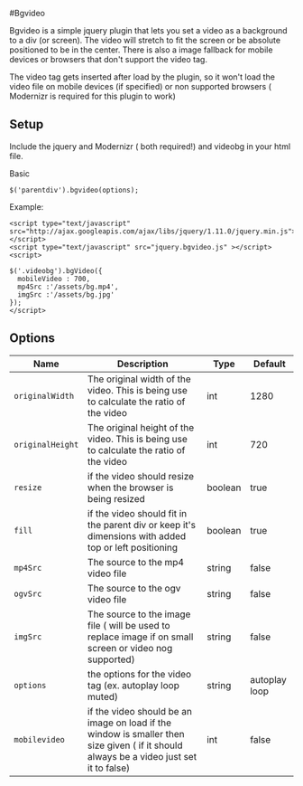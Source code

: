 #Bgvideo


Bgvideo is a simple jquery plugin that lets you set a video as a background to a div (or screen). The video will stretch to fit the screen or be absolute positioned to be in the center. There is also a image fallback for mobile devices or browsers that don't support the video tag.

The video tag gets inserted after load by the plugin, so it won't load the video file on mobile devices (if specified) or non supported browsers ( Modernizr is required for this plugin to work) 

## Setup 

  Include the jquery  and Modernizr ( both required!) and videobg in your html file. 
  
  Basic 
   ```
  $('parentdiv').bgvideo(options);
   ```
  Example: 
  ```
  <script type="text/javascript" src="http://ajax.googleapis.com/ajax/libs/jquery/1.11.0/jquery.min.js"></script>
  <script type="text/javascript" src="jquery.bgvideo.js" ></script>
  <script>

  $('.videobg').bgVideo({
  	mobileVideo : 700,
  	mp4Src :'/assets/bg.mp4',
  	imgSrc :'/assets/bg.jpg'
  });
  </script>
```
## Options

| Name | Description | Type | Default |
|------|-------------|------|---------|
| `originalWidth` | The original width of the video. This is being use to calculate the ratio of the video | int | 1280
| `originalHeight` | The original height of the video. This is being use to calculate the ratio of the video | int | 720
| `resize` | if the video should resize when the browser is being resized | boolean | true
| `fill` | if the video should fit in the parent div or keep it's dimensions with added top or left positioning | boolean | true
| `mp4Src` | The source to the mp4 video file | string | false
| `ogvSrc` | The source to the ogv video file | string | false
| `imgSrc` | The source to the image file ( will be used to replace image if on small screen or video nog supported) | string | false
| `options` | the options for the video tag (ex. autoplay loop muted) | string | autoplay loop
| `mobilevideo` | if the video should be an image on load if the window is smaller then size given ( if it should always be a video just set it to false) | int | false


